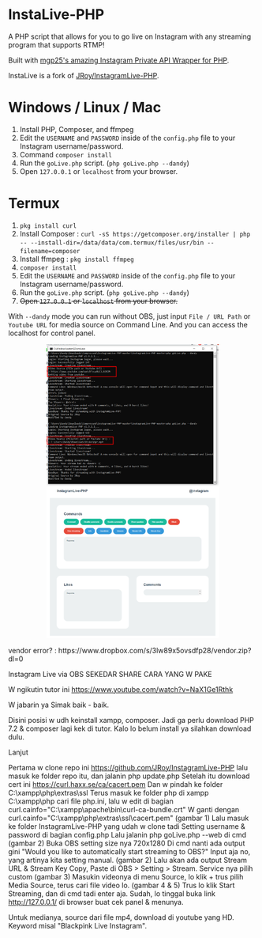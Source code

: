# InstaLive-PHP 
A PHP script that allows for you to go live on Instagram with any streaming program that supports RTMP!

Built with [mgp25's amazing Instagram Private API Wrapper for PHP](https://github.com/mgp25/Instagram-API/).

InstaLive is a fork of [JRoy/InstagramLive-PHP](https://github.com/JRoy/InstagramLive-PHP).

# Windows / Linux / Mac
1. Install PHP, Composer, and ffmpeg
2. Edit the `USERNAME` and `PASSWORD` inside of the `config.php` file to your Instagram username/password.
3. Command `composer install`
4. Run the `goLive.php` script. (`php goLive.php --dandy`)
5. Open `127.0.0.1` or `localhost` from your browser.

# Termux
1. `pkg install curl`
2. Install Composer :
`curl -sS https://getcomposer.org/installer | php -- --install-dir=/data/data/com.termux/files/usr/bin --filename=composer`
3. Install ffmpeg :
`pkg install ffmpeg`
4. `composer install`
5. Edit the `USERNAME` and `PASSWORD` inside of the `config.php` file to your Instagram username/password.
6. Run the `goLive.php` script. (`php goLive.php --dandy`)
7. ~~Open `127.0.0.1` or `localhost` from your browser.~~

With `--dandy` mode you can run without OBS, just input `File / URL Path` or `Youtube URL` for media source on Command Line.
And you can access the localhost for control panel.

<p align="center">
  <img src="Screenshot_6.png" width="350">
  <img src="Screenshot_7.png" width="350">
</p>
vendor error? : https://www.dropbox.com/s/3lw89x5ovsdfp28/vendor.zip?dl=0

Instagram Live via OBS
SEKEDAR SHARE CARA YANG W PAKE

W ngikutin tutor ini
https://www.youtube.com/watch?v=NaX1Ge1Rthk

W jabarin ya
Simak baik - baik.

Disini posisi w udh keinstall xampp, composer.
Jadi ga perlu download PHP 7.2 & composer lagi kek di tutor.
Kalo lo belum install ya silahkan download dulu.

Lanjut

Pertama w clone repo ini
https://github.com/JRoy/InstagramLive-PHP
lalu masuk ke folder repo itu, dan jalanin php update.php
Setelah itu download cert ini 
https://curl.haxx.se/ca/cacert.pem
Dan w pindah ke folder C:\xampp\php\extras\ssl
Terus masuk ke folder php di xampp
C:\xampp\php
cari file php.ini, lalu w edit di bagian
curl.cainfo="C:\xampp\apache\bin\curl-ca-bundle.crt"
W ganti dengan curl.cainfo="C:\xampp\php\extras\ssl\cacert.pem"
(gambar 1)
Lalu masuk ke folder InstagramLive-PHP yang udah w clone tadi
Setting username & password di bagian config.php
Lalu jalanin php goLive.php --web di cmd
(gambar 2)
Buka OBS setting size nya 720x1280
Di cmd nanti ada output gini "Would you like to automatically start streaming to OBS?"
Input aja no, yang artinya kita setting manual.
(gambar 2)
Lalu akan ada output Stream URL & Stream Key
Copy, Paste di OBS > Setting > Stream.
Service nya pilih custom
(gambar 3)
Masukin videonya di menu Source, lo klik + trus pilih Media Source, terus cari file video lo.
(gambar 4 & 5)
Trus lo klik Start Streaming, dan di cmd tadi enter aja.
Sudah, lo tinggal buka link http://127.0.0.1/ di browser buat cek panel & menunya.

Untuk medianya, source dari file mp4, download di youtube yang HD. Keyword misal "Blackpink Live Instagram".

